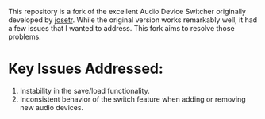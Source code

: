 This repository is a fork of the excellent Audio Device Switcher originally developed by [josetr](https://github.com/josetr/AudioDeviceSwitcher). While the original version works remarkably well, it had a few issues that I wanted to address. This fork aims to resolve those problems.

# Key Issues Addressed:
1. Instability in the save/load functionality.
2. Inconsistent behavior of the switch feature when adding or removing new audio devices.
